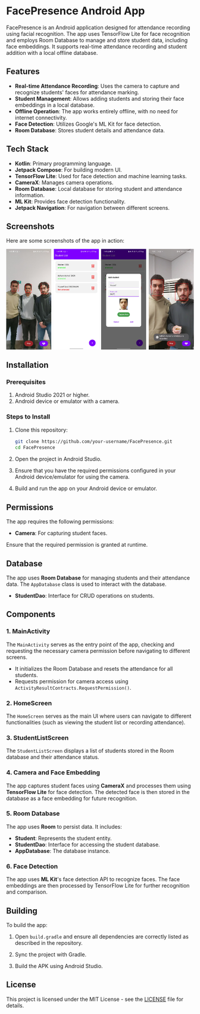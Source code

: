 # FacePresence Android App

FacePresence is an Android application designed for attendance recording using facial recognition. The app uses TensorFlow Lite for face recognition and employs Room Database to manage and store student data, including face embeddings. It supports real-time attendance recording and student addition with a local offline database.

## Features

- **Real-time Attendance Recording**: Uses the camera to capture and recognize students' faces for attendance marking.
- **Student Management**: Allows adding students and storing their face embeddings in a local database.
- **Offline Operation**: The app works entirely offline, with no need for internet connectivity.
- **Face Detection**: Utilizes Google's ML Kit for face detection.
- **Room Database**: Stores student details and attendance data.

## Tech Stack

- **Kotlin**: Primary programming language.
- **Jetpack Compose**: For building modern UI.
- **TensorFlow Lite**: Used for face detection and machine learning tasks.
- **CameraX**: Manages camera operations.
- **Room Database**: Local database for storing student and attendance information.
- **ML Kit**: Provides face detection functionality.
- **Jetpack Navigation**: For navigation between different screens.

## Screenshots

Here are some screenshots of the app in action:

<div style="display: flex; justify-content: space-between;">
  <img src="Screenshots/1.jpg" width="24%" />
  <img src="Screenshots/2.jpg" width="24%" />
  <img src="Screenshots/3.jpg" width="24%" />
  <img src="Screenshots/4.jpg" width="24%" />
</div>

## Installation

### Prerequisites

1. Android Studio 2021 or higher.
2. Android device or emulator with a camera.

### Steps to Install

1. Clone this repository:

    ```bash
    git clone https://github.com/your-username/FacePresence.git
    cd FacePresence
    ```

2. Open the project in Android Studio.

3. Ensure that you have the required permissions configured in your Android device/emulator for using the camera.

4. Build and run the app on your Android device or emulator.

## Permissions

The app requires the following permissions:

- **Camera**: For capturing student faces.

Ensure that the required permission is granted at runtime.

## Database

The app uses **Room Database** for managing students and their attendance data. The `AppDatabase` class is used to interact with the database.

- **StudentDao**: Interface for CRUD operations on students.

## Components

### 1. MainActivity

The `MainActivity` serves as the entry point of the app, checking and requesting the necessary camera permission before navigating to different screens.

- It initializes the Room Database and resets the attendance for all students.
- Requests permission for camera access using `ActivityResultContracts.RequestPermission()`.

### 2. HomeScreen

The `HomeScreen` serves as the main UI where users can navigate to different functionalities (such as viewing the student list or recording attendance).

### 3. StudentListScreen

The `StudentListScreen` displays a list of students stored in the Room database and their attendance status.

### 4. Camera and Face Embedding

The app captures student faces using **CameraX** and processes them using **TensorFlow Lite** for face detection. The detected face is then stored in the database as a face embedding for future recognition.

### 5. Room Database

The app uses **Room** to persist data. It includes:

- **Student**: Represents the student entity.
- **StudentDao**: Interface for accessing the student database.
- **AppDatabase**: The database instance.

### 6. Face Detection

The app uses **ML Kit**'s face detection API to recognize faces. The face embeddings are then processed by TensorFlow Lite for further recognition and comparison.

## Building

To build the app:

1. Open `build.gradle` and ensure all dependencies are correctly listed as described in the repository.

2. Sync the project with Gradle.

3. Build the APK using Android Studio.

## License

This project is licensed under the MIT License - see the [LICENSE](LICENSE) file for details.
